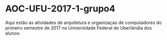 # AOC-UFU-2017-1-grupo4

Aqui estão as atividades de arquitetura e organizaçao de computadores do primeiro semestre de 2017 na Universidade Federal de Uberlândia dos alunos:
